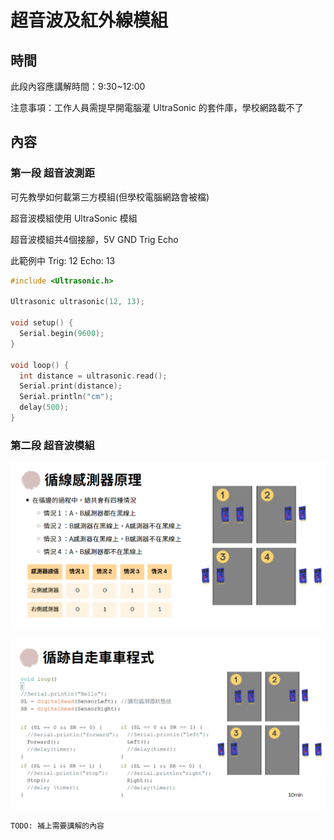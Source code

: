 # 超音波及紅外線模組

## 時間

此段內容應講解時間：9:30~12:00

注意事項：工作人員需提早開電腦灌 UltraSonic 的套件庫，學校網路載不了

## 內容

### 第一段 超音波測距

可先教學如何載第三方模組(但學校電腦網路會被檔)

超音波模組使用 UltraSonic 模組

超音波模組共4個接腳，5V GND Trig Echo

此範例中 Trig: 12 Echo: 13

```c
#include <Ultrasonic.h>

Ultrasonic ultrasonic(12, 13);

void setup() {
  Serial.begin(9600);
}

void loop() {
  int distance = ultrasonic.read();
  Serial.print(distance);
  Serial.println("cm");
  delay(500);
}
```

### 第二段 超音波模組

![循線感測器原理](../images/循線感測器原理.png)

![循跡自走程式車車程式](../images/循跡自走程式車車程式.png)

`TODO: 補上需要講解的內容`